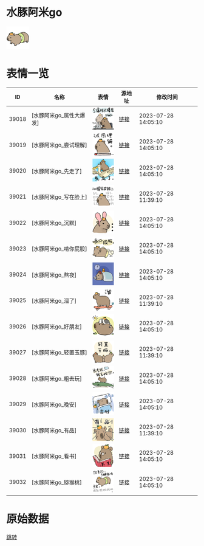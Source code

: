 # 水豚阿米go

<img src="./cover.png" height="60" alt="cover" />

# 表情一览

|ID|名称|表情|源地址|修改时间|
|----|----|----|----|----|
|39018|[水豚阿米go_属性大爆发]|<img src="./pic/039018_%5B水豚阿米go_属性大爆发%5D.png" height="60" alt="属性大爆发"/>|[链接](https://i0.hdslb.com/bfs/garb/4b69ca8d6328e7c1ba73d22876e2947764a2f8f0.png)|2023-07-28 14:05:10|
|39019|[水豚阿米go_尝试理解]|<img src="./pic/039019_%5B水豚阿米go_尝试理解%5D.png" height="60" alt="尝试理解"/>|[链接](https://i0.hdslb.com/bfs/garb/a3fde503754215304f7e44f3d79084c6b37a9ab2.png)|2023-07-28 14:05:10|
|39020|[水豚阿米go_先走了]|<img src="./pic/039020_%5B水豚阿米go_先走了%5D.png" height="60" alt="先走了"/>|[链接](https://i0.hdslb.com/bfs/garb/bda42b0a03d0929a61d3ff4cf0bf56ee148f477d.png)|2023-07-28 14:05:10|
|39021|[水豚阿米go_写在脸上]|<img src="./pic/039021_%5B水豚阿米go_写在脸上%5D.png" height="60" alt="写在脸上"/>|[链接](https://i0.hdslb.com/bfs/garb/9210bc756f1548e0d9cd53dd994da778151ec59b.png)|2023-07-28 11:39:10|
|39022|[水豚阿米go_沉默]|<img src="./pic/039022_%5B水豚阿米go_沉默%5D.png" height="60" alt="沉默"/>|[链接](https://i0.hdslb.com/bfs/garb/710b3c6078c4ef20cf269b0d7199d9e0beae8f98.png)|2023-07-28 14:05:10|
|39023|[水豚阿米go_啃你屁股]|<img src="./pic/039023_%5B水豚阿米go_啃你屁股%5D.png" height="60" alt="啃你屁股"/>|[链接](https://i0.hdslb.com/bfs/garb/434da54af48c15215d44ab1d106e40e1ac5e7a02.png)|2023-07-28 14:05:10|
|39024|[水豚阿米go_熬夜]|<img src="./pic/039024_%5B水豚阿米go_熬夜%5D.png" height="60" alt="熬夜"/>|[链接](https://i0.hdslb.com/bfs/garb/4a13e9e294b904362105404357e653f0f5091659.png)|2023-07-28 14:05:10|
|39025|[水豚阿米go_溜了]|<img src="./pic/039025_%5B水豚阿米go_溜了%5D.png" height="60" alt="溜了"/>|[链接](https://i0.hdslb.com/bfs/garb/818fc309ede29b77a40b40e9380421983a580939.png)|2023-07-28 11:39:10|
|39026|[水豚阿米go_好朋友]|<img src="./pic/039026_%5B水豚阿米go_好朋友%5D.png" height="60" alt="好朋友"/>|[链接](https://i0.hdslb.com/bfs/garb/c4a500f08620584f16b6510b6660ccf493d522ba.png)|2023-07-28 14:05:10|
|39027|[水豚阿米go_轻置玉豚]|<img src="./pic/039027_%5B水豚阿米go_轻置玉豚%5D.png" height="60" alt="轻置玉豚"/>|[链接](https://i0.hdslb.com/bfs/garb/1db9abab4d7a22b09f679b4b3934540171d69656.png)|2023-07-28 11:39:10|
|39028|[水豚阿米go_粗去玩]|<img src="./pic/039028_%5B水豚阿米go_粗去玩%5D.png" height="60" alt="粗去玩"/>|[链接](https://i0.hdslb.com/bfs/garb/f39ce736d20af06df9b00efcc9e2867bc9859507.png)|2023-07-28 14:05:10|
|39029|[水豚阿米go_晚安]|<img src="./pic/039029_%5B水豚阿米go_晚安%5D.png" height="60" alt="晚安"/>|[链接](https://i0.hdslb.com/bfs/garb/0c36e534fb8f61674ae7fce83f0db4a628b5ef29.png)|2023-07-28 14:05:10|
|39030|[水豚阿米go_有品]|<img src="./pic/039030_%5B水豚阿米go_有品%5D.png" height="60" alt="有品"/>|[链接](https://i0.hdslb.com/bfs/garb/483a86aded25ce6658c345c0b7eee45c98e04531.png)|2023-07-28 11:39:10|
|39031|[水豚阿米go_看书]|<img src="./pic/039031_%5B水豚阿米go_看书%5D.png" height="60" alt="看书"/>|[链接](https://i0.hdslb.com/bfs/garb/83040a43b4c19a9f9d9358ba5948f12833b78230.png)|2023-07-28 14:05:10|
|39032|[水豚阿米go_猕猴桃]|<img src="./pic/039032_%5B水豚阿米go_猕猴桃%5D.png" height="60" alt="猕猴桃"/>|[链接](https://i0.hdslb.com/bfs/garb/2aac3ff424ee336162a1805c1f8166d7a930a9fe.png)|2023-07-28 14:05:10|

# 原始数据

[跳转](./raw.json)


